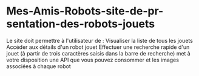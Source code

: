# Mes-Amis-Robots-site-de-pr-sentation-des-robots-jouets
Le site doit permettre à l'utilisateur de :
Visualiser la liste de tous les jouets
Accéder aux détails d'un robot jouet
Effectuer une recherche rapide d'un jouet (à partir de trois caractères saisis dans la barre de recherche)
met à votre disposition une API que vous pouvez consommer et les images associées à chaque robot
